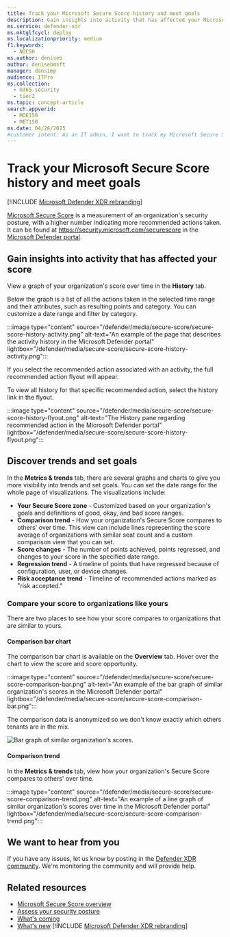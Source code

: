 ```yaml
---
title: Track your Microsoft Secure Score history and meet goals
description: Gain insights into activity that has affected your Microsoft Secure Score. Discover trends and set goals.
ms.service: defender-xdr
ms.mktglfcycl: deploy
ms.localizationpriority: medium
f1.keywords:
  - NOCSH
ms.author: deniseb
author: denisebmsft
manager: dansimp
audience: ITPro
ms.collection: 
  - m365-security
  - tier2
ms.topic: concept-article
search.appverid: 
  - MOE150
  - MET150
ms.date: 04/28/2025
#customer intent: As an IT admin, I want to track my Microsoft Secure Score history and set goals so that I can improve my organization's security posture.
---
```


# Track your Microsoft Secure Score history and meet goals

[!INCLUDE [Microsoft Defender XDR rebranding](../includes/microsoft-defender.md)]

[Microsoft Secure Score](microsoft-secure-score.md) is a measurement of an organization's security posture, with a higher number indicating more recommended actions taken. It can be found at https://security.microsoft.com/securescore in the [Microsoft Defender portal](microsoft-365-defender-portal.md).

## Gain insights into activity that has affected your score

View a graph of your organization's score over time in the **History** tab.

Below the graph is a list of all the actions taken in the selected time range and their attributes, such as resulting points and category. You can customize a date range and filter by category.

:::image type="content" source="/defender/media/secure-score/secure-score-history-activity.png" alt-text="An example of the page that describes the activity history in the Microsoft Defender portal" lightbox="/defender/media/secure-score/secure-score-history-activity.png":::

If you select the recommended action associated with an activity, the full recommended action flyout will appear.

To view all history for that specific recommended action, select the history link in the flyout.

:::image type="content" source="/defender/media/secure-score/secure-score-history-flyout.png" alt-text="The History pane regarding recommended action in the Microsoft Defender portal" lightbox="/defender/media/secure-score/secure-score-history-flyout.png":::

## Discover trends and set goals

In the **Metrics & trends** tab, there are several graphs and charts to give you more visibility into trends and set goals. You can set the date range for the whole page of visualizations. The visualizations include:

* **Your Secure Score zone** - Customized based on your organization's goals and definitions of good, okay, and bad score ranges.
* **Comparison trend** - How your organization's Secure Score compares to others' over time. This view can include lines representing the score average of organizations with similar seat count and a custom comparison view that you can set.
* **Score changes** - The number of points achieved, points regressed, and changes to your score in the specified date range.
* **Regression trend** - A timeline of points that have regressed because of configuration, user, or device changes.  
* **Risk acceptance trend** - Timeline of recommended actions marked as "risk accepted."

### Compare your score to organizations like yours

There are two places to see how your score compares to organizations that are similar to yours.

#### Comparison bar chart

The comparison bar chart is available on the **Overview** tab. Hover over the chart to view the score and score opportunity. 

:::image type="content" source="/defender/media/secure-score/secure-score-comparison-bar.png" alt-text="An example of the bar graph of similar organization's scores in the Microsoft Defender portal" lightbox="/defender/media/secure-score/secure-score-comparison-bar.png":::

The comparison data is anonymized so we don't know exactly which others tenants are in the mix.

![Bar graph of similar organization's scores.](/defender/media/secure-score/secure-score-comparison-screenshot.png)

#### Comparison trend

In the **Metrics & trends** tab, view how your organization's Secure Score compares to others' over time.

:::image type="content" source="/defender/media/secure-score/secure-score-comparison-trend.png" alt-text="An example of a line graph of similar organization's scores over time in the Microsoft Defender portal" lightbox="/defender/media/secure-score/secure-score-comparison-trend.png":::

## We want to hear from you

If you have any issues, let us know by posting in the [Defender XDR community](https://techcommunity.microsoft.com/category/microsoft-defender-xdr/discussions/microsoftthreatprotection). We're monitoring the community and will provide help.

## Related resources

- [Microsoft Secure Score overview](microsoft-secure-score.md)
- [Assess your security posture](microsoft-secure-score-improvement-actions.md)
- [What's coming](whats-new.md)
- [What's new](microsoft-secure-score-whats-new.md)
[!INCLUDE [Microsoft Defender XDR rebranding](../includes/defender-m3d-techcommunity.md)]
